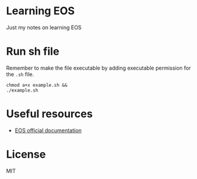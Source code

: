 # Learning EOS

Just my notes on learning EOS

# Run sh file

Remember to make the file executable by adding executable permission for the `.sh` file.

```
chmod a+x example.sh &&
./example.sh
```

# Useful resources

- [EOS official documentation](https://developers.eos.io/)

# License

MIT
